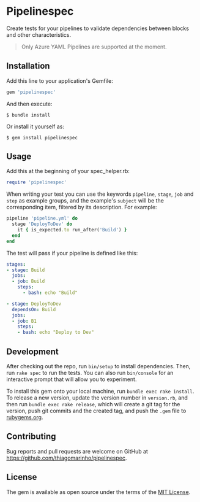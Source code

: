 # Pipelinespec

Create tests for your pipelines to validate dependencies between blocks and other characteristics.

> Only Azure YAML Pipelines are supported at the moment.

## Installation

Add this line to your application's Gemfile:

```ruby
gem 'pipelinespec'
```

And then execute:

```shell
$ bundle install
```

Or install it yourself as:

```shell
$ gem install pipelinespec
```

## Usage

Add this at the beginning of your spec_helper.rb:

```ruby
require 'pipelinespec'
```

When writing your test you can use the keywords `pipeline`, `stage`, `job` and `step` as example groups, and the example's `subject` will be the corresponding item, filtered by its description. For example:

```ruby
pipeline 'pipeline.yml' do
  stage 'DeployToDev' do
    it { is_expected.to run_after('Build') }
  end
end
```

The test will pass if your pipeline is defined like this:

```yaml
stages:
- stage: Build
  jobs:
  - job: Build
    steps:
      - bash: echo "Build"

- stage: DeployToDev
  dependsOn: Build
  jobs:
  - job: B1
    steps:
    - bash: echo "Deploy to Dev"
```

## Development

After checking out the repo, run `bin/setup` to install dependencies. Then, run `rake spec` to run the tests. You can also run `bin/console` for an interactive prompt that will allow you to experiment.

To install this gem onto your local machine, run `bundle exec rake install`. To release a new version, update the version number in `version.rb`, and then run `bundle exec rake release`, which will create a git tag for the version, push git commits and the created tag, and push the `.gem` file to [rubygems.org](https://rubygems.org).

## Contributing

Bug reports and pull requests are welcome on GitHub at https://github.com/thiagomarinho/pipelinespec.

## License

The gem is available as open source under the terms of the [MIT License](https://opensource.org/licenses/MIT).
